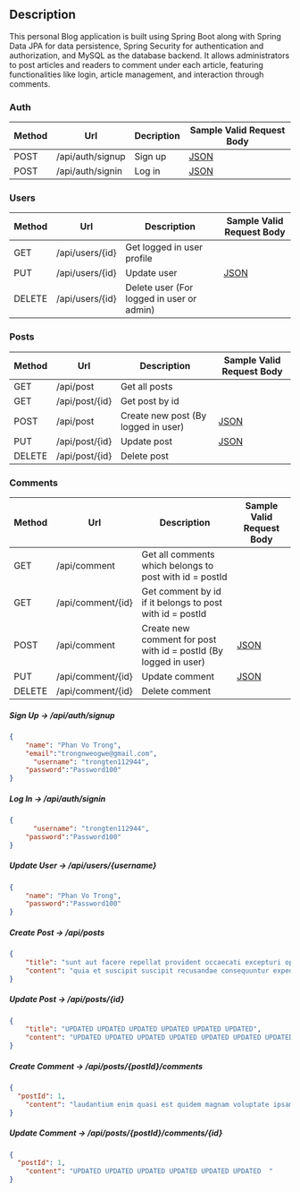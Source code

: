 ## Description
This personal Blog application is built using Spring Boot along with Spring Data JPA for data persistence, Spring Security for authentication and authorization, and MySQL as the database backend. It allows administrators to post articles and readers to comment under each article, featuring functionalities like login, article management, and interaction through comments.
### Auth

| Method | Url | Decription | Sample Valid Request Body | 
| ------ | --- | ---------- | --------------------------- |
| POST   | /api/auth/signup | Sign up | [JSON](#signup) |
| POST   | /api/auth/signin | Log in | [JSON](#signin) |

### Users

| Method | Url | Description | Sample Valid Request Body |
| ------ | --- | ----------- | ------------------------- |
| GET    | /api/users/{id} | Get logged in user profile | |
| PUT    | /api/users/{id} | Update user |[JSON](#updateuser) |
| DELETE | /api/users/{id} | Delete user (For logged in user or admin) | |

### Posts

| Method | Url | Description | Sample Valid Request Body |
| ------ | --- | ----------- | ------------------------- |
| GET    | /api/post | Get all posts | |
| GET    | /api/post/{id} | Get post by id | |
| POST   | /api/post | Create new post (By logged in user) | [JSON](#postcreate) |
| PUT    | /api/post/{id} | Update post | [JSON](#postupdate) |
| DELETE | /api/post/{id} | Delete post | |

### Comments

| Method | Url | Description | Sample Valid Request Body |
| ------ | --- | ----------- | ------------------------- |
| GET    | /api/comment | Get all comments which belongs to post with id = postId | |
| GET    | /api/comment/{id} | Get comment by id if it belongs to post with id = postId | |
| POST   | /api/comment | Create new comment for post with id = postId (By logged in user) | [JSON](#commentcreate) |
| PUT    | /api/comment/{id} | Update comment | [JSON](#commentupdate) |
| DELETE | /api/comment/{id} | Delete comment | |

##### <a id="signup">Sign Up -> /api/auth/signup</a>
```json
{
    "name": "Phan Vo Trong",
    "email":"trongnweogwe@gmail.com",
	  "username": "trongten112944",
    "password":"Password100"
}
```

##### <a id="signin">Log In -> /api/auth/signin</a>
```json
{
	  "username": "trongten112944",
    "password":"Password100"
}
```

##### <a id="userupdate">Update User -> /api/users/{username}</a>
```json
{
    "name": "Phan Vo Trong",
    "password":"Password100"
}
```

##### <a id="postcreate">Create Post -> /api/posts</a>
```json
{
	"title": "sunt aut facere repellat provident occaecati excepturi optio reprehenderit",
	"content": "quia et suscipit suscipit recusandae consequuntur expedita et cum"
}
```

##### <a id="postupdate">Update Post -> /api/posts/{id}</a>
```json
{
	"title": "UPDATED UPDATED UPDATED UPDATED UPDATED UPDATED",
	"content": "UPDATED UPDATED UPDATED UPDATED UPDATED UPDATED UPDATED UPDATED UPDATED "
}
```

##### <a id="commentcreate">Create Comment -> /api/posts/{postId}/comments</a>
```json
{
  "postId": 1,
	"content": "laudantium enim quasi est quidem magnam voluptate ipsam eos tempora quo "
}
```

##### <a id="commentupdate">Update Comment -> /api/posts/{postId}/comments/{id}</a>
```json
{
  "postId": 1,
	"content": "UPDATED UPDATED UPDATED UPDATED UPDATED UPDATED  "
}
```
